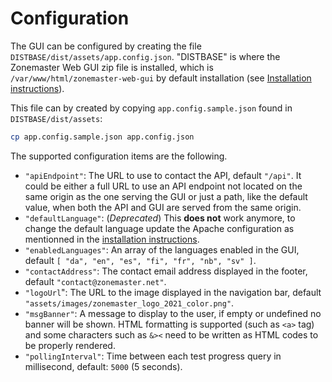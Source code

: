 # Configuration

The GUI can be configured by creating the file
`DISTBASE/dist/assets/app.config.json`. "DISTBASE" is where the Zonemaster
Web GUI zip file is installed, which is `/var/www/html/zonemaster-web-gui` by
default installation (see [Installation instructions](Installation.md)).


This file can by created by copying `app.config.sample.json` found in
`DISTBASE/dist/assets`:
```sh
cp app.config.sample.json app.config.json
```


The supported configuration items are the following.

* `"apiEndpoint"`: The URL to use to contact the API, default `"/api"`.
  It could be either a full URL to use an API endpoint not located on the same
  origin as the one serving the GUI or just a path, like the default value, when
  both the API and GUI are served from the same origin.
* `"defaultLanguage"`: (*Deprecated*) This **does not** work anymore, to change
  the default language update the Apache configuration as mentionned in the
  [installation instructions].
* `"enabledLanguages"`: An array of the languages enabled in the GUI, default
  `[ "da", "en", "es", "fi", "fr", "nb", "sv" ]`.
* `"contactAddress"`: The contact email address displayed in the footer, default
  `"contact@zonemaster.net"`.
* `"logoUrl`": The URL to the image displayed in the navigation bar, default
  `"assets/images/zonemaster_logo_2021_color.png"`.
* `"msgBanner"`: A message to display to the user, if empty or undefined no
  banner will be shown. HTML formatting is supported (such as `<a>` tag) and
  some characters such as `&><` need to be written as HTML codes to be properly
  rendered.
* `"pollingInterval"`: Time between each test progress query in millisecond,
  default: `5000` (5 seconds).


[installation instructions]: Installation.md#change-default-language
